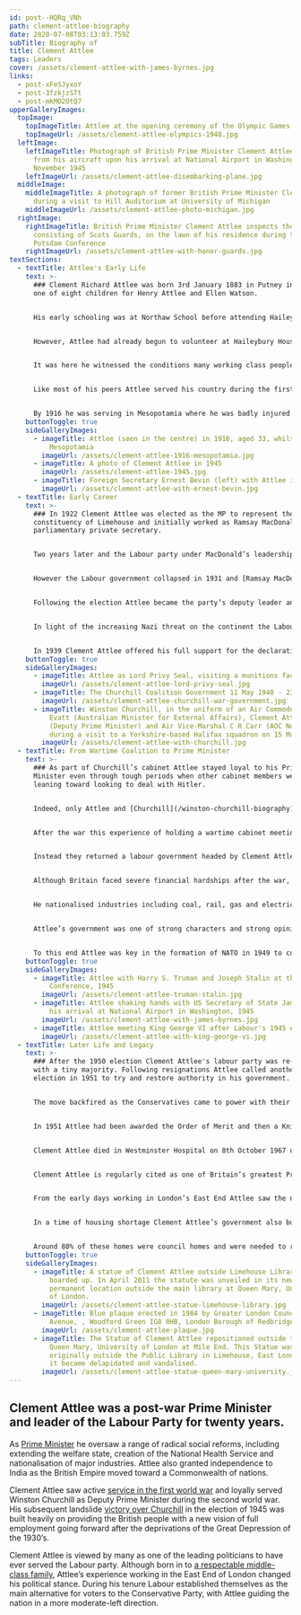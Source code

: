 ```yaml
---
id: post--HQRq_VNh
path: clement-attlee-biography
date: 2020-07-08T03:13:03.759Z
subTitle: Biography of
title: Clement Attlee
tags: Leaders
cover: /assets/clement-attlee-with-james-byrnes.jpg
links:
  - post-xFeSJyxoY
  - post-3fzkjzSTt
  - post-mkMO2OtQ7
upperGalleryImages:
  topImage:
    topImageTitle: Attlee at the opening ceremony of the Olympic Games in London, 1948
    topImageUrl: /assets/clement-attlee-olympics-1948.jpg
  leftImage:
    leftImageTitle: Photograph of British Prime Minister Clement Attlee disembarking
      from his aircraft upon his arrival at National Airport in Washington in
      November 1945
    leftImageUrl: /assets/clement-attlee-disembarking-plane.jpg
  middleImage:
    middleImageTitle: A photograph of former British Prime Minister Clement Attlee
      during a visit to Hill Auditorium at University of Michigan
    middleImageUrl: /assets/clement-attlee-photo-michigan.jpg
  rightImage:
    rightImageTitle: British Prime Minister Clement Attlee inspects the honor guard,
      consisting of Scots Guards, on the lawn of his residence during the
      Potsdam Conference
    rightImageUrl: /assets/clement-attlee-with-honor-guards.jpg
textSections:
  - textTitle: Attlee's Early Life
    text: >-
      ### Clement Richard Attlee was born 3rd January 1883 in Putney in London,
      one of eight children for Henry Attlee and Ellen Watson.


      His early schooling was at Northaw School before attending Haileybury College, a boarding school in Hertfordshire. From there he went on to University College in Oxford where he studied Modern History and graduated with a degree in 1904. Attlee’s father was a solicitor and following in his footsteps the younger Attlee trained for a career in law and was called to the bar in 1906.


      However, Attlee had already begun to volunteer at Haileybury House in the East End of London, a charitable club for working class boys from the area.


      It was here he witnessed the conditions many working class people were living in, an experience which gradually influenced his political thinking. He decided to leave law behind him and became a full-time social worker. He joined the Independent Labour party and also the [Fabian Society](https://en.wikipedia.org/wiki/Fabian_Society), whose commitment was to establishing a democratic socialist state in Britain.


      Like most of his peers Attlee served his country during the first world war. He was commissioned to the South Lancashire Regiment and saw action at Gallipoli before contracting dysentery.


      By 1916 he was serving in Mesopotamia where he was badly injured by shrapnel. Attlee was made a Major and following his recovery later served on the Western front in France. After his return from the war he became Mayor for Stepney in East London in 1919, writing a book entitled ‘Social Worker’ which detailed the poverty in the area and laying out policies to tackle it.
    buttonToggle: true
    sideGalleryImages:
      - imageTitle: Attlee (seen in the centre) in 1916, aged 33, whilst serving in
          Mesopotamia
        imageUrl: /assets/clement-attlee-1916-mesopotamia.jpg
      - imageTitle: A photo of Clement Attlee in 1945
        imageUrl: /assets/clement-attlee-1945.jpg
      - imageTitle: Foreign Secretary Ernest Bevin (left) with Attlee in 1945
        imageUrl: /assets/clement-attlee-with-ernest-bevin.jpg
  - textTitle: Early Career
    text: >-
      ### In 1922 Clement Attlee was elected as the MP to represent the
      constituency of Limehouse and initially worked as Ramsay MacDonald’s
      parliamentary private secretary.


      Two years later and the Labour party under MacDonald’s leadership were in Government for the very first time, with Attlee appointed as Undersecretary of State for War. Attlee was then appointed to the post of Chancellor of the Duchy of Lancaster in 1930 and Postmaster-General the following year.


      However the Labour government collapsed in 1931 and [Ramsay MacDonald](https://en.wikipedia.org/wiki/Ramsay_MacDonald) formed a government of National coalition with the Conservatives and Liberals. In the election which followed Labour took a heavy hit at the polls losing all but 52 seats. Clement Attlee represented one of the most loyal Labour constituencies and was one of the 52 returned to Parliament.


      Following the election Attlee became the party’s deputy leader and then its leader in 1935 after [George Lansbury](https://en.wikipedia.org/wiki/George_Lansbury) stepped down following criticism of his strong stand on pacifism.


      In light of the increasing Nazi threat on the continent the Labour party removed their prior opposition to rearmament and Attlee opposed the Munich agreement of 1938. On the domestic front Attlee steered his party toward moderate policies.


      In 1939 Clement Attlee offered his full support for the declaration of war against Germany but he would not join a wartime coalition government headed by the conservative Prime Minister, Neville Chamberlain. Lacking this support made Chamberlain’s position increasingly difficult and when he resigned Attlee agreed to join Winston Churchill’s coalition government as Lord Privy Seal before becoming deputy Prime Minister.
    buttonToggle: true
    sideGalleryImages:
      - imageTitle: Attlee as Lord Privy Seal, visiting a munitions factory in 1941
        imageUrl: /assets/clement-attlee-lord-privy-seal.jpg
      - imageTitle: The Churchill Coalition Government 11 May 1940 - 23 May 1945
        imageUrl: /assets/clement-attlee-churchill-war-government.jpg
      - imageTitle: Winston Churchill, in the uniform of an Air Commodore, with Dr H V
          Evatt (Australian Minister for External Affairs), Clement Attlee
          (Deputy Prime Minister) and Air Vice-Marshal C R Carr (AOC No 4 Group)
          during a visit to a Yorkshire-based Halifax squadron on 15 May 1942.
        imageUrl: /assets/clement-attlee-with-churchill.jpg
  - textTitle: From Wartime Coalition to Prime Minister
    text: >-
      ### As part of Churchill’s cabinet Attlee stayed loyal to his Prime
      Minister even through tough periods when other cabinet members were
      leaning toward looking to deal with Hitler.


      Indeed, only Attlee and [Churchill](/winston-churchill-biography) were the ever-present members of the cabinet of the wartime coalition government. As well as deputy Prime Minister, Attlee also served as Lord President of the Council and would often preside over meetings in Churchill’s absence, displaying an ability to make quick and decisive decisions.


      After the war this experience of holding a wartime cabinet meeting together was to hold him in good stead. No doubt much to the astonishment of those looking back on history today, the people of Britain did not reward [Winston Churchill](/winston-churchill-biography) with an automatic victory in the election held in 1945.


      Instead they returned a labour government headed by Clement Attlee. The desire for social reform had been building and the influential 1942 Beveridge Report set out certain principles to remove poverty and want from British society, including the assumption of full employment which would help fund a welfare state. Labour based its election campaign around the slogan, “Let Us Face the Future”, aware of the hardships for many during the Depression prior to the war.


      Although Britain faced severe financial hardships after the war, Attlee’s government proceeded to introduce a raft of legislation which still impacts our lives today. Besides extending the welfare state including a new social security system, Attlee oversaw the creation of the NHS in 1946 working alongside his Minister for Health Nye Bevan.


      He nationalised industries including coal, rail, gas and electricity, as well as bringing the [Bank of England](https://www.bankofengland.co.uk/) under public ownership. The economy, education, workers rights and housing were further domestic areas where Attlee successfully introduced sweeping reforms.


      Attlee’s government was one of strong characters and strong opinions which he had to carefully manage. One of these was his Foreign Secretary [Ernest Bevin](https://en.wikipedia.org/wiki/Ernest_Bevin) who Attlee backed in his cold war diplomacy and policy to make Britain a firm ally of the US.


      To this end Attlee was key in the formation of NATO in 1949 to counter the perceived threat from the USSR, having already sent planes to assist the Berlin airlift in 1948. Attlee then agreed to send British troops to the Korean War in 1950. A highly significant part of his foreign policy was his granting of independence for India in 1947 which marked the beginning of the end for the British empire.
    buttonToggle: true
    sideGalleryImages:
      - imageTitle: Attlee with Harry S. Truman and Joseph Stalin at the Potsdam
          Conference, 1945
        imageUrl: /assets/clement-attlee-truman-stalin.jpg
      - imageTitle: Attlee shaking hands with US Secretary of State James F. Byrnes upon
          his arrival at National Airport in Washington, 1945
        imageUrl: /assets/clement-attlee-with-james-byrnes.jpg
      - imageTitle: Attlee meeting King George VI after Labour's 1945 election victory
        imageUrl: /assets/clement-attlee-with-king-george-vi.jpg
  - textTitle: Later Life and Legacy
    text: >-
      ### After the 1950 election Clement Attlee's labour party was re-elected
      with a tiny majority. Following resignations Attlee called another
      election in 1951 to try and restore authority in his government.


      The move backfired as the Conservatives came to power with their own small majority and Attlee resigned his office. He stayed on as leader for a further four years, trying to mediate the differing views forming in his party and particularly focussed around [Hugh Gaitskell](https://en.wikipedia.org/wiki/Hugh_Gaitskell) and [Nye Bevan](https://en.wikipedia.org/wiki/Aneurin_Bevan). However, after being defeated by [Anthony Eden](https://en.wikipedia.org/wiki/Anthony_Eden) in the 1955 election, Attlee resigned as leader of his party to be replaced by Gaitskell.


      In 1951 Attlee had been awarded the Order of Merit and then a Knight of the Garter in 1956. He was created an Earl after he resigned as Labour party leader and headed to the House of Lords where he retained his political interest and activity.


      Clement Attlee died in Westminster Hospital on 8th October 1967 of pneumonia at the age of 84. Away from the world of politics he had married Violet Millar in January 1922 who passed away three years prior to Attlee. They had four children.


      Clement Attlee is regularly cited as one of Britain’s greatest Prime Minsters, overseeing a government which introduced a series of radical reforms. The NHS remains a treasured institution among the British public and the Welfare State has provided a welcome safety net for many requiring financial or social assistance.


      From the early days working in London’s East End Attlee saw the need for change, to provide opportunity for all and social progression. The importance of his support as leader of the opposition to the Conservative leader [Winston Churchill](/winston-churchill-biography) as part of a wartime cabinet should not be overlooked either.


      In a time of housing shortage Clement Attlee’s government also built 1 million homes after the war during a period in which the country was almost bankrupt.


      Around 80% of these homes were council homes and were needed to replace houses destroyed through bombing during the war. His political service is commemorated by a statue in the Houses of Parliament which was erected in 1979. Another statue previously situated outside Limehouse library in his former constituency can now be found on the Queen Mary University of London site in Mile End.
    buttonToggle: true
    sideGalleryImages:
      - imageTitle: A statue of Clement Attlee outside Limehouse Library, which is
          boarded up. In April 2011 the statute was unveiled in its new
          permanent location outside the main library at Queen Mary, University
          of London.
        imageUrl: /assets/clement-attlee-statue-limehouse-library.jpg
      - imageTitle: Blue plaque erected in 1984 by Greater London Council at 17 Monkhams
          Avenue, , Woodford Green IG8 0HB, London Borough of Redbridge
        imageUrl: /assets/clement-attlee-plaque.jpg
      - imageTitle: The Statue of Clement Attlee repositioned outside the Library of
          Queen Mary, University of London at Mile End. This Statue was
          originally outside the Public Library in Limehouse, East London, where
          it became delapidated and vandalised.
        imageUrl: /assets/clement-attlee-statue-queen-mary-university.jpg
---
```

## Clement Attlee was a post-war Prime Minister and leader of the Labour Party for twenty years.

As [Prime Minister](/clement-attlee-biography#3) he oversaw a range of radical social reforms, including extending the welfare state, creation of the National Health Service and nationalisation of major industries. Attlee also granted independence to India as the British Empire moved toward a Commonwealth of nations.

Clement Attlee saw active [service in the first world war](/clement-attlee-biography#1) and loyally served Winston Churchill as Deputy Prime Minister during the second world war. His subsequent landslide [victory over Churchill](/clement-attlee-biography#3) in the election of 1945 was built heavily on providing the British people with a new vision of full employment going forward after the deprivations of the Great Depression of the 1930’s.

Clement Attlee is viewed by many as one of the leading politicians to have ever served the Labour party. Although born in to [a respectable middle-class family](/clement-attlee-biography#1), Attlee’s experience working in the East End of London changed his political stance. During his tenure Labour established themselves as the main alternative for voters to the Conservative Party, with Attlee guiding the nation in a more moderate-left direction.